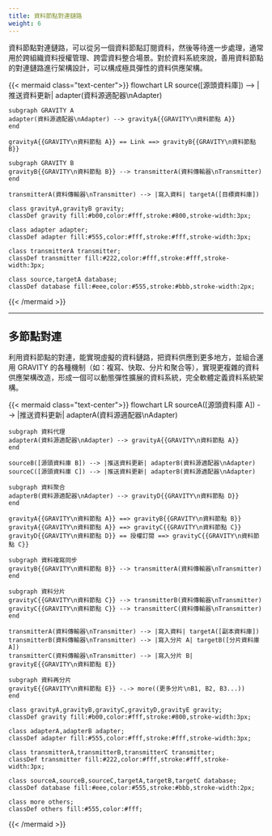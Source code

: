 ```yaml
---
title: 資料節點對連鏈路
weight: 6
---
```


資料節點對連鏈路，可以從另一個資料節點訂閱資料，然後等待進一步處理，通常用於跨組織資料授權管理、跨雲資料整合場景。對於資料系統來說，善用資料節點的對連鏈路進行架構設計，可以構成極具彈性的資料供應架構。

{{< mermaid class="text-center">}}
flowchart LR
	source([源頭資料庫]) --> |推送資料更新| adapter(資料源適配器\nAdapter)

	subgraph GRAVITY A
	adapter(資料源適配器\nAdapter) --> gravityA{{GRAVITY\n資料節點 A}}
	end

	gravityA{{GRAVITY\n資料節點 A}} == Link ==> gravityB{{GRAVITY\n資料節點 B}}

	subgraph GRAVITY B
	gravityB{{GRAVITY\n資料節點 B}} --> transmitterA(資料傳輸器\nTransmitter)
	end

	transmitterA(資料傳輸器\nTransmitter) --> |寫入資料| targetA([目標資料庫])

	class gravityA,gravityB gravity;
	classDef gravity fill:#b00,color:#fff,stroke:#800,stroke-width:3px;

	class adapter adapter;
	classDef adapter fill:#555,color:#fff,stroke:#fff,stroke-width:3px;

	class transmitterA transmitter;
	classDef transmitter fill:#222,color:#fff,stroke:#fff,stroke-width:3px;

	class source,targetA database;
	classDef database fill:#eee,color:#555,stroke:#bbb,stroke-width:2px;
{{< /mermaid >}}

---

## 多節點對連

利用資料節點的對連，能實現虛擬的資料鏈路，把資料供應到更多地方，並組合運用 GRAVITY 的各種機制（如：複寫、快取、分片和聚合等），實現更複雜的資料供應架構改造，形成一個可以動態彈性擴展的資料系統，完全軟體定義資料系統架構。

{{< mermaid class="text-center">}}
flowchart LR
	sourceA([源頭資料庫 A]) --> |推送資料更新| adapterA(資料源適配器\nAdapter)

	subgraph 資料代理
	adapterA(資料源適配器\nAdapter) --> gravityA{{GRAVITY\n資料節點 A}}
	end

	sourceB([源頭資料庫 B]) --> |推送資料更新| adapterB(資料源適配器\nAdapter)
	sourceC([源頭資料庫 C]) --> |推送資料更新| adapterB(資料源適配器\nAdapter)

	subgraph 資料聚合
	adapterB(資料源適配器\nAdapter) --> gravityD{{GRAVITY\n資料節點 D}}
	end

	gravityA{{GRAVITY\n資料節點 A}} ==> gravityB{{GRAVITY\n資料節點 B}}
	gravityA{{GRAVITY\n資料節點 A}} ==> gravityC{{GRAVITY\n資料節點 C}}
	gravityD{{GRAVITY\n資料節點 D}} == 授權訂閱 ==> gravityC{{GRAVITY\n資料節點 C}}

	subgraph 資料複寫同步
	gravityB{{GRAVITY\n資料節點 B}} --> transmitterA(資料傳輸器\nTransmitter)
	end

	subgraph 資料分片
	gravityC{{GRAVITY\n資料節點 C}} --> transmitterB(資料傳輸器\nTransmitter)
	gravityC{{GRAVITY\n資料節點 C}} --> transmitterC(資料傳輸器\nTransmitter)
	end

	transmitterA(資料傳輸器\nTransmitter) --> |寫入資料| targetA([副本資料庫])
	transmitterB(資料傳輸器\nTransmitter) --> |寫入分片 A| targetB([分片資料庫 A])
	transmitterC(資料傳輸器\nTransmitter) --> |寫入分片 B| gravityE{{GRAVITY\n資料節點 E}}

	subgraph 資料再分片
	gravityE{{GRAVITY\n資料節點 E}} -.-> more((更多分片\nB1, B2, B3...))
	end

	class gravityA,gravityB,gravityC,gravityD,gravityE gravity;
	classDef gravity fill:#b00,color:#fff,stroke:#800,stroke-width:3px;

	class adapterA,adapterB adapter;
	classDef adapter fill:#555,color:#fff,stroke:#fff,stroke-width:3px;

	class transmitterA,transmitterB,transmitterC transmitter;
	classDef transmitter fill:#222,color:#fff,stroke:#fff,stroke-width:3px;

	class sourceA,sourceB,sourceC,targetA,targetB,targetC database;
	classDef database fill:#eee,color:#555,stroke:#bbb,stroke-width:2px;

	class more others;
	classDef others fill:#555,color:#fff;
{{< /mermaid >}}
